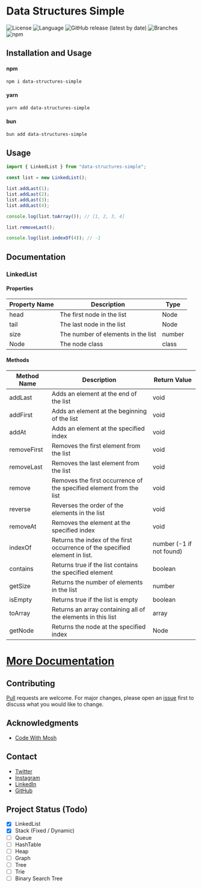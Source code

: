 # Data Structures Simple

![License](https://img.shields.io/badge/License-MIT-blue.svg)
![Language](https://img.shields.io/github/languages/top/Axolem/data-structures-simple)
![GitHub release (latest by date)](https://img.shields.io/github/v/release/Axolem/data-structures-simple)
![Branches](https://img.shields.io/badge/branches-97.54%25-brightgreen.svg?style=flat)
![npm](https://aleen42.github.io/badges/src/npm.svg)

## Installation and Usage

#### npm

```bash
npm i data-structures-simple
```

#### yarn

```bash
yarn add data-structures-simple
```

#### bun

```bash
bun add data-structures-simple
```

## Usage

```js
import { LinkedList } from "data-structures-simple";

const list = new LinkedList();

list.addLast(1);
list.addLast(2);
list.addLast(3);
list.addLast(4);

console.log(list.toArray()); // [1, 2, 3, 4]

list.removeLast();

console.log(list.indexOf(4)); // -1
```

## Documentation

### LinkedList

#### Properties

| Property Name | Description                        | Type   |
| ------------- | ---------------------------------- | ------ |
| head          | The first node in the list         | Node   |
| tail          | The last node in the list          | Node   |
| size          | The number of elements in the list | number |
| Node          | The node class                     | class  |

#### Methods

| Method Name | Description                                                                 | Return Value             |
| ----------- | --------------------------------------------------------------------------- | ------------------------ |
| addLast     | Adds an element at the end of the list                                      | void                     |
| addFirst    | Adds an element at the beginning of the list                                | void                     |
| addAt       | Adds an element at the specified index                                      | void                     |
| removeFirst | Removes the first element from the list                                     | void                     |
| removeLast  | Removes the last element from the list                                      | void                     |
| remove      | Removes the first occurrence of the specified element from the list         | void                     |
| reverse     | Reverses the order of the elements in the list                              | void                     |
| removeAt    | Removes the element at the specified index                                  | void                     |
| indexOf     | Returns the index of the first occurrence of the specified element in list. | number (-1 if not found) |
| contains    | Returns true if the list contains the specified element                     | boolean                  |
| getSize     | Returns the number of elements in the list                                  | number                   |
| isEmpty     | Returns true if the list is empty                                           | boolean                  |
| toArray     | Returns an array containing all of the elements in this list                | array                    |
| getNode     | Returns the node at the specified index                                     | Node                     |

# [More Documentation](https://www.npmjs.com/package/data-structures-simple?activeTab=readme#documentation)

## Contributing

[Pull](https://github.com/Axolem/data-structures-simple/fork) requests are welcome. For major changes, please open an [issue](https://github.com/Axolem/data-structures-simple/issues/new) first to discuss what you would like to change.

## Acknowledgments

- [Code With Mosh](https://codewithmosh.com/)

## Contact

- [Twitter](https://twitter.com/Axole_ma)
- [Instagram](https://www.instagram.com/axole_mar/)
- [LinkedIn](https://www.linkedin.com/in/axolemaranjana/)
- [GitHub](https://github.com/Axolem)

## Project Status (Todo)

- [x] LinkedList
- [x] Stack (Fixed / Dynamic)
- [ ] Queue
- [ ] HashTable
- [ ] Heap
- [ ] Graph
- [ ] Tree
- [ ] Trie
- [ ] Binary Search Tree
